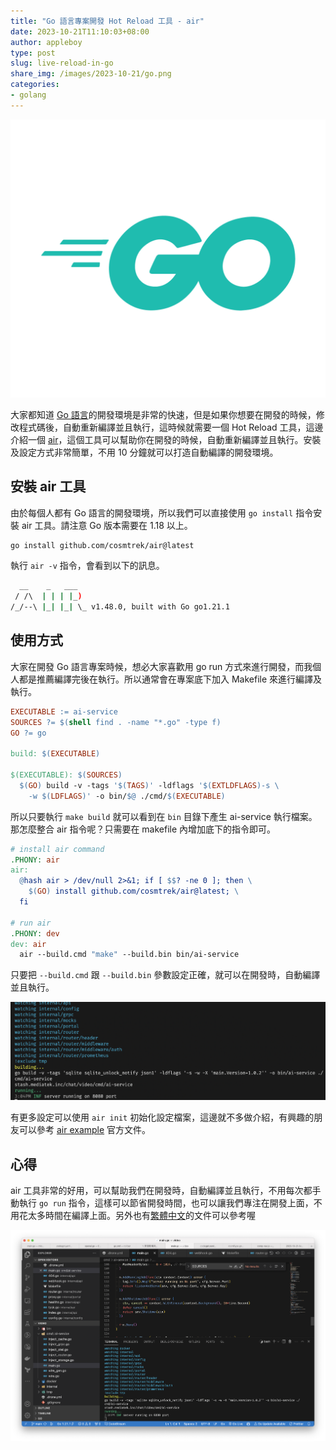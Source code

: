 ```yaml
---
title: "Go 語言專案開發 Hot Reload 工具 - air"
date: 2023-10-21T11:10:03+08:00
author: appleboy
type: post
slug: live-reload-in-go
share_img: /images/2023-10-21/go.png
categories:
- golang
---
```


![go](/images/2023-10-21/go.png)

大家都知道 [Go 語言][2]的開發環境是非常的快速，但是如果你想要在開發的時候，修改程式碼後，自動重新編譯並且執行，這時候就需要一個 Hot Reload 工具，這邊介紹一個 [air][1]，這個工具可以幫助你在開發的時候，自動重新編譯並且執行。安裝及設定方式非常簡單，不用 10 分鐘就可以打造自動編譯的開發環境。

[1]:https://github.com/cosmtrek/air/
[2]:https://go.dev/

<!--more-->

## 安裝 air 工具

由於每個人都有 Go 語言的開發環境，所以我們可以直接使用 `go install` 指令安裝 air 工具。請注意 Go 版本需要在 1.18 以上。

```bash
go install github.com/cosmtrek/air@latest
```

執行 `air -v` 指令，會看到以下的訊息。

```bash
  __    _   ___  
 / /\  | | | |_) 
/_/--\ |_| |_| \_ v1.48.0, built with Go go1.21.1
```

## 使用方式

大家在開發 Go 語言專案時候，想必大家喜歡用 go run 方式來進行開發，而我個人都是推薦編譯完後在執行。所以通常會在專案底下加入 Makefile 來進行編譯及執行。

```makefile
EXECUTABLE := ai-service
SOURCES ?= $(shell find . -name "*.go" -type f)
GO ?= go

build: $(EXECUTABLE)

$(EXECUTABLE): $(SOURCES)
  $(GO) build -v -tags '$(TAGS)' -ldflags '$(EXTLDFLAGS)-s \
    -w $(LDFLAGS)' -o bin/$@ ./cmd/$(EXECUTABLE)
```

所以只要執行 `make build` 就可以看到在 `bin` 目錄下產生 ai-service 執行檔案。那怎麼整合 air 指令呢？只需要在 makefile 內增加底下的指令即可。

```makefile
# install air command
.PHONY: air
air:
  @hash air > /dev/null 2>&1; if [ $$? -ne 0 ]; then \
    $(GO) install github.com/cosmtrek/air@latest; \
  fi

# run air
.PHONY: dev
dev: air
  air --build.cmd "make" --build.bin bin/ai-service
```

只要把 `--build.cmd` 跟 `--build.bin` 參數設定正確，就可以在開發時，自動編譯並且執行。

![air](/images/2023-10-21/air.png)

有更多設定可以使用 `air init` 初始化設定檔案，這邊就不多做介紹，有興趣的朋友可以參考 [air example][11] 官方文件。

[11]:https://github.com/cosmtrek/air/blob/master/air_example.toml

## 心得

air 工具非常的好用，可以幫助我們在開發時，自動編譯並且執行，不用每次都手動執行 `go run` 指令，這樣可以節省開發時間，也可以讓我們專注在開發上面，不用花太多時間在編譯上面。另外也有[繁體中文][21]的文件可以參考喔

[21]:https://github.com/cosmtrek/air/blob/master/README-zh_tw.md

![air](/images/2023-10-21/vscode.png)
